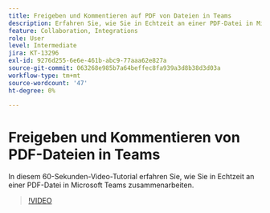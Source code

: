 ```yaml
---
title: Freigeben und Kommentieren auf PDF von Dateien in Teams
description: Erfahren Sie, wie Sie in Echtzeit an einer PDF-Datei in Microsoft Teams arbeiten
feature: Collaboration, Integrations
role: User
level: Intermediate
jira: KT-13296
exl-id: 9276d255-6e6e-461b-abc9-77aaa62e827a
source-git-commit: 063268e985b7a64beffec8fa939a3d8b38d3d03a
workflow-type: tm+mt
source-wordcount: '47'
ht-degree: 0%

---
```


# Freigeben und Kommentieren von PDF-Dateien in Teams

In diesem 60-Sekunden-Video-Tutorial erfahren Sie, wie Sie in Echtzeit an einer PDF-Datei in Microsoft Teams zusammenarbeiten.

>[!VIDEO](https://video.tv.adobe.com/v/3437489?quality=12&learn=on&hidetitle=true&captions=ger)
